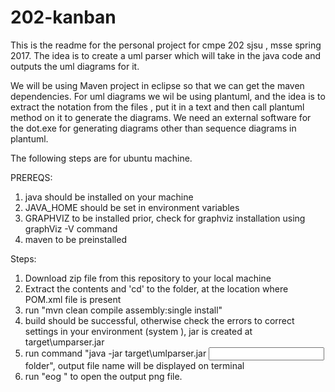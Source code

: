 # 202-kanban
This is the readme for the personal project for cmpe 202 sjsu , msse spring 2017.
The idea is to create a uml parser which will take in the java code and outputs the uml diagrams for it.


We will be using Maven project in eclipse so that we can get the maven dependencies.
For uml diagrams we wil be using plantuml, and the idea is to extract the notation from the files , put it in a text and then call plantuml method on it to generate the diagrams. We need an external software for the dot.exe for generating diagrams other than sequence diagrams in plantuml.

The following steps are for ubuntu machine.

PREREQS:
1. java should be installed on your machine
2. JAVA_HOME should be set in environment variables
3. GRAPHVIZ to be installed prior, check for graphviz installation using graphViz -V command
4. maven to be preinstalled


Steps:
1. Download zip file from this repository to your local machine
2. Extract the contents and 'cd' to the folder, at the location where POM.xml file is present
3. run "mvn clean compile assembly:single install"
4. build should be successful, otherwise check the errors to correct settings in your environment (system ), jar is created at target\umparser.jar
5. run command "java -jar target\umlparser.jar <input> folder", output file name will be displayed on terminal
6. run "eog <output filename>" to open the output png file.
